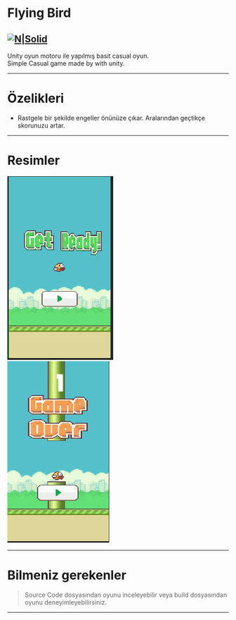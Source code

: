 <h1 class="code-line" data-line-start=0 data-line-end=1 ><a id="Flying_Bird_0"></a>Flying Bird</h1>
<h2 class="code-line" data-line-start=2 data-line-end=4 ><a id="NSolidhttpsplaylhgoogleusercontentcom4ChxU_bzuJe8ix7IC7fYOq5xH3rtDjDMFogy4NsF6l8jNH9Q_G7zQUWoZtWvkliyww2247h1264rwhttpwwwartistscompanydigital_2"></a><a href="http://www.artistscompany.digital/"><img src="https://play-lh.googleusercontent.com/4ChxU_bzuJe8ix7IC7fYOq5xH3rtDjDMFogy4NsF6l8jNH9Q_G7z-QUWoZtWvkliyw=w2247-h1264-rw" alt="N|Solid"></a></h2>
<p class="has-line-data" data-line-start="4" data-line-end="6">Unity oyun motoru ile yapılmış basit casual oyun.<br>
Simple Casual game made by with unity.</p>
<hr>
<h1 class="code-line" data-line-start=7 data-line-end=8 ><a id="zelikleri_7"></a>Özelikleri</h1>
<ul>
<li class="has-line-data" data-line-start="9" data-line-end="10">Rastgele bir şekilde engeller önünüze çıkar. Aralarından geçtikçe skorunuzu artar.</li>
</ul>
<hr>
<h1 class="code-line" data-line-start=11 data-line-end=12 ><a id="Resimler_11"></a>Resimler</h1>
<p class="has-line-data" data-line-start="12" data-line-end="14"><img src="https://raw.githubusercontent.com/creosB/Flying-Bird/main/resim1.png" alt=""><br>
<img src="https://raw.githubusercontent.com/creosB/Flying-Bird/main/resim2.png" alt=""></p>
<hr>
<h1 class="code-line" data-line-start=15 data-line-end=16 ><a id="Bilmeniz_gerekenler_15"></a>Bilmeniz gerekenler</h1>
<blockquote>
<p class="has-line-data" data-line-start="16" data-line-end="17">Source Code dosyasından oyunu inceleyebilir veya build dosyasından oyunu deneyimleyebilirsiniz.</p>
</blockquote>
<hr>
